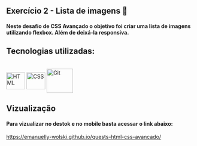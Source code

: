 ## Exercício 2 - Lista de imagens 🌟

#### Neste desafio de CSS Avançado o objetivo foi criar uma lista de imagens  utilizando flexbox. Além de deixá-la responsiva.

## Tecnologias utilizadas:

<div style="display: inline_block"><br>
    <img align="center" alt="HTML" height="45" width="50" src="https://cdn.jsdelivr.net/gh/devicons/devicon/icons/html5/html5-plain-wordmark.svg" />
    <img align="center" alt="CSS" height="45" width="50" src="https://cdn.jsdelivr.net/gh/devicons/devicon/icons/css3/css3-plain-wordmark.svg" />
    <img align="center" alt="Git" height="65" width="70"
src="https://cdn.jsdelivr.net/gh/devicons/devicon/icons/git/git-plain-wordmark.svg" />
</div>

## Vizualização
#### Para vizualizar no destok e no mobile basta acessar o link abaixo:
https://emanuelly-wolski.github.io/quests-html-css-avancado/
